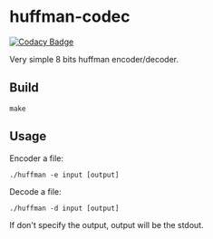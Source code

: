 # huffman-codec

[![Codacy Badge](https://app.codacy.com/project/badge/Grade/0c0fb22d833c426d967503086f881513)](https://app.codacy.com/gh/Bestoa/huffman-codec/dashboard?utm_source=gh&utm_medium=referral&utm_content=&utm_campaign=Badge_grade)

Very simple 8 bits huffman encoder/decoder.

## Build
```make```

## Usage
Encoder a file:
```shell
./huffman -e input [output]
```

Decode a file:
```shell
./huffman -d input [output]
```

If don't specify the output, output will be the stdout.
